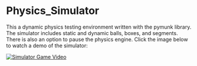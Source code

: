 # Physics_Simulator
This a dynamic physics testing environment written with the pymunk library. The simulator includes static and dynamic balls, boxes, and segments. There is also an option to pause the physics engine. 
Click the image below to watch a demo of the simulator:



[![Simulator Game Video](https://img.youtube.com/vi/crfxRQC2tYI/0.jpg)](https://www.youtube.com/watch?v=crfxRQC2tYI)
